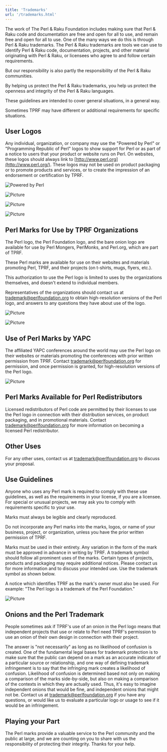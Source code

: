 ```yaml
---
title: 'Trademarks'
url: '/trademarks.html'
---
```


The work of The Perl & Raku Foundation includes making sure that Perl & Raku
code and documentation are free and open for all to use, and remain free and
open for all to use. One of the many ways we do this is through Perl & Raku
trademarks. The Perl & Raku trademarks are tools we can use to identify Perl &
Raku code, documentation, projects, and other material originating with Perl &
Raku, or licensees who agree to and follow certain requirements.

But our responsibility is also partly the responsibility of the Perl & Raku
communities.

By helping us protect the Perl & Raku trademarks, you help us protect the
openness and integrity of the Perl & Raku languages.

These guidelines are intended to cover general situations, in a general way.

Sometimes TPRF may have different or additional requirements for specific
situations.

## User Logos

Any individual, organization, or company may use the
"Powered by Perl" or "Programming Republic of Perl" logos
to show support for Perl or as part of a notice to users
that your product or website runs on Perl. On websites,
these logos should always link to [http://www.perl.org](http://www.perl.org/). These logos may not be used on product packaging or to
promote products and services, or to create the impression
of an endorsement or certification by TPRF.

![Powered by Perl](images/uploads/1/0/6/6/106663517/powered-by-perl-300px_orig.png)

![Picture](images/uploads/1/0/6/6/106663517/powered-by-perl-135px_orig.png)

![Picture](images/uploads/1/0/6/6/106663517/programming-republic-of-perl-300px_orig.png)

![Picture](images/uploads/1/0/6/6/106663517/programming-republic-of-perl-150px_orig.png)

## Perl Marks for Use by TPRF Organizations

The Perl logo, the Perl Foundation logo, and the bare
onion logo are available for use by Perl Mongers,
PerlMonks, and Perl.org, which are part of TPRF.

These Perl marks are available for use on their websites and materials
promoting Perl, TPRF, and their projects (on t-shirts, mugs, flyers, etc.).

This
authorization to use the Perl logo is limited to uses by
the organizations themselves, and doesn't extend to
individual members.

Representatives of the
organizations should contact us at [trademark@perlfoundation.org](mailto:trademark@perlfoundation.org) to obtain high-resolution versions of the Perl
logo, and answers to any questions they have about use of
the logo.

![Picture](images/uploads/1/0/6/6/106663517/perl-logo-32x104_orig.png)

![Picture](images/uploads/1/0/6/6/106663517/onion-32x32_orig.png)

## Use of Perl Marks by YAPC

The affiliated YAPC conferences around the world may use
the Perl logo on their websites or materials promoting the
conferences with prior written permission from TPRF.
Contact [trademark@perlfoundation.org](mailto:trademark@perlfoundation.org) for permission, and once permission is granted, for
high-resolution versions of the Perl logo.

![Picture](images/uploads/1/0/6/6/106663517/perl-logo-32x104_1.png)

## Perl Marks Available for Perl Redistributors

Licensed redistributors of Perl code are permitted by
their licenses to use the Perl logo in connection with
their distribution services, on product packaging, and in
promotional materials. Contact [trademark@perlfoundation.org](mailto:trademark@perlfoundation.org) for more information on becoming a licensed Perl
redistributor.

## Other Uses

For any other uses, contact us at [trademark@perlfoundation.org](mailto:trademark@perlfoundation.org) to discuss your proposal.

## Use Guidelines

Anyone who uses any Perl mark is required to comply with
these use guidelines, as well as the requirements in your
license, if you are a licensee. For special or unusual
projects, we may ask you to comply with requirements
specific to your use.

Marks must always be legible and clearly reproduced.

Do not incorporate any Perl marks into the marks, logos,
or name of your business, project, or organization,
unless you have the prior written permission of TPRF.

Marks must be used in their entirety. Any variation in
the form of the mark must be approved in advance in
writing by TPRF. A trademark symbol should follow all
prominent uses of the marks. Certain types of projects,
products and packaging may require additional notices.
Please contact us for more information and to discuss
your intended use. Use the trademark symbol as shown
below.

A notice which identifies TPRF as the mark's owner must
also be used. For example: "The Perl logo is a trademark
of the Perl Foundation."

![Picture](images/uploads/1/0/6/6/106663517/perl-r-demo_orig.png)

## Onions and the Perl Trademark

People sometimes ask if TPRF's use of an onion in the Perl
logo means that independent projects that use or relate to
Perl need TPRF's permission to use an onion of their own
design in connection with their project.

The
answer is "not necessarily" as long as no likelihood of
confusion is created. One of the fundamental legal bases for
trademark protection is to make sure that the public can
depend on a mark as an accurate indicator of a particular
source or relationship, and one way of defining trademark
infringement is to say that the infringing mark creates a
likelihood of confusion. Likelihood of confusion is
determined based not only on making a comparison of the
marks side-by-side, but also on making a comparison of the
contexts in which they are actually used. Thus, it's easy to
imagine independent onions that would be fine, and
independent onions that might not be. Contact us at [trademark@perlfoundation.org](mailto:trademark@perlfoundation.org) if you have any questions, or would like us to
evaluate a particular logo or usage to see if it would be an
infringement.

## Playing your Part

The Perl marks provide a valuable service to the Perl
community and the public at large, and we are counting on
you to share with us the responsibility of protecting
their integrity. Thanks for your help.
